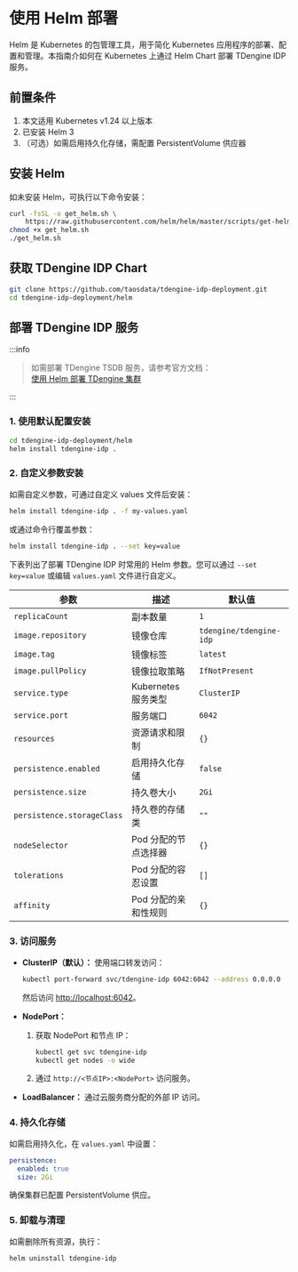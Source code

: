 # 使用 Helm 部署
Helm 是 Kubernetes 的包管理工具，用于简化 Kubernetes 应用程序的部署、配置和管理。本指南介如何在 Kubernetes 上通过 Helm Chart 部署 TDengine IDP 服务。

## 前置条件

1. 本文适用 Kubernetes v1.24 以上版本
1. 已安装 Helm 3
1. （可选）如需启用持久化存储，需配置 PersistentVolume 供应器

## 安装 Helm

如未安装 Helm，可执行以下命令安装：
```bash
curl -fsSL -o get_helm.sh \
    https://raw.githubusercontent.com/helm/helm/master/scripts/get-helm-3
chmod +x get_helm.sh
./get_helm.sh
```

## 获取 TDengine IDP Chart
```bash
git clone https://github.com/taosdata/tdengine-idp-deployment.git
cd tdengine-idp-deployment/helm
``` 

## 部署 TDengine IDP 服务

:::info

> 如需部署 TDengine TSDB 服务，请参考官方文档：  
> [使用 Helm 部署 TDengine 集群](https://docs.taosdata.com/operation/deployment/#%E4%BD%BF%E7%94%A8-helm-%E9%83%A8%E7%BD%B2-tdengine-%E9%9B%86%E7%BE%A4)

:::

### 1. 使用默认配置安装
```bash
cd tdengine-idp-deployment/helm
helm install tdengine-idp .
```

### 2. 自定义参数安装

如需自定义参数，可通过自定义 values 文件后安装：
```bash
helm install tdengine-idp . -f my-values.yaml
```
或通过命令行覆盖参数：
```bash
helm install tdengine-idp . --set key=value
```

下表列出了部署 TDengine IDP 时常用的 Helm 参数。您可以通过 `--set key=value` 或编辑 `values.yaml` 文件进行自定义。

| 参数                      | 描述                                       | 默认值                  |
|--------------------------|-------------------------------------------|------------------------|
| `replicaCount`           | 副本数量                                   | `1`                    |
| `image.repository`       | 镜像仓库                                   | `tdengine/tdengine-idp` |
| `image.tag`              | 镜像标签                                   | `latest`               |
| `image.pullPolicy`       | 镜像拉取策略                               | `IfNotPresent`         |
| `service.type`           | Kubernetes 服务类型                        | `ClusterIP`            |
| `service.port`           | 服务端口                                   | `6042`                 |
| `resources`              | 资源请求和限制                             | `{}`                   |
| `persistence.enabled`    | 启用持久化存储                             | `false`                |
| `persistence.size`       | 持久卷大小                                 | `2Gi`                  |
| `persistence.storageClass`| 持久卷的存储类                            | `""`                   |
| `nodeSelector`           | Pod 分配的节点选择器                       | `{}`                   |
| `tolerations`            | Pod 分配的容忍设置                         | `[]`                   |
| `affinity`               | Pod 分配的亲和性规则                       | `{}`                   |

### 3. 访问服务

- **ClusterIP（默认）：**
  使用端口转发访问：
  ```bash
  kubectl port-forward svc/tdengine-idp 6042:6042 --address 0.0.0.0
  ```
  然后访问 [http://localhost:6042](http://localhost:6042)。

- **NodePort：**
  1. 获取 NodePort 和节点 IP：
     ```bash
     kubectl get svc tdengine-idp
     kubectl get nodes -o wide
     ```
  2. 通过 `http://<节点IP>:<NodePort>` 访问服务。

- **LoadBalancer：**
  通过云服务商分配的外部 IP 访问。

### 4. 持久化存储

如需启用持久化，在 `values.yaml` 中设置：
```yaml
persistence:
  enabled: true
  size: 2Gi
```
确保集群已配置 PersistentVolume 供应。

### 5. 卸载与清理

如需删除所有资源，执行：
```bash
helm uninstall tdengine-idp
```